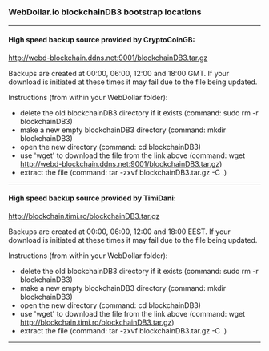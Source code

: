 ### WebDollar.io blockchainDB3 bootstrap locations

-----------

#### High speed backup source provided by CryptoCoinGB:
http://webd-blockchain.ddns.net:9001/blockchainDB3.tar.gz

Backups are created at 00:00, 06:00, 12:00 and 18:00 GMT.
If your download is initiated at these times it may fail due to the file being updated.

Instructions (from within your WebDollar folder): 
+ delete the old blockchainDB3 directory if it exists (command: sudo rm -r blockchainDB3)
+ make a new empty blockchainDB3 directory (command: mkdir blockchainDB3)
+ open the new directory (command: cd blockchainDB3)
+ use 'wget' to download the file from the link above (command: wget http://webd-blockchain.ddns.net:9001/blockchainDB3.tar.gz)
+ extract the file (command: tar -zxvf blockchainDB3.tar.gz -C .)

-----------

#### High speed backup source provided by TimiDani:
http://blockchain.timi.ro/blockchainDB3.tar.gz

Backups are created at 00:00, 06:00, 12:00 and 18:00 EEST.
If your download is initiated at these times it may fail due to the file being updated.

Instructions (from within your WebDollar folder): 
+ delete the old blockchainDB3 directory if it exists (command: sudo rm -r blockchainDB3)
+ make a new empty blockchainDB3 directory (command: mkdir blockchainDB3)
+ open the new directory (command: cd blockchainDB3)
+ use 'wget' to download the file from the link above (command: wget http://blockchain.timi.ro/blockchainDB3.tar.gz)
+ extract the file (command: tar -zxvf blockchainDB3.tar.gz -C .)

-----------
